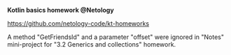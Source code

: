 <b>Kotlin basics homework @Netology</b>

https://github.com/netology-code/kt-homeworks

A method "GetFriendsId" and a parameter "offset" were ignored in "Notes" mini-project for "3.2 Generics and collections" homework.
